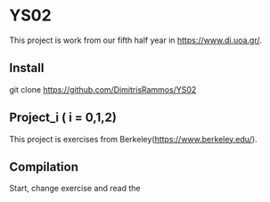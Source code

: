 # YS02
This project is work from our fifth half year in https://www.di.uoa.gr/.

## Install

git clone https://github.com/DimitrisRammos/YS02

## Project_i ( i = 0,1,2) 

This project is exercises from Berkeley(https://www.berkeley.edu/).


## Compilation

Start, change exercise and read the 
